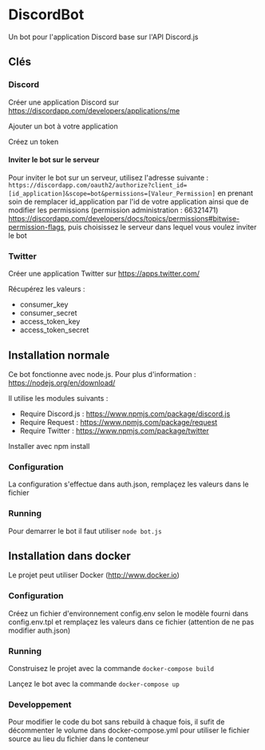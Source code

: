 # DiscordBot

Un bot pour l'application Discord base sur l'API Discord.js

## Clés

### Discord

Créer une application Discord sur https://discordapp.com/developers/applications/me

Ajouter un bot à votre application

Créez un token

#### Inviter le bot sur le serveur
Pour inviter le bot sur un serveur, utilisez l'adresse suivante :
`https://discordapp.com/oauth2/authorize?client_id=[id_application]&scope=bot&permissions=[Valeur_Permission]`
en prenant soin de remplacer id_application par l'id de votre application ainsi que de modifier les permissions (permission administration : 66321471) https://discordapp.com/developers/docs/topics/permissions#bitwise-permission-flags, puis choisissez le serveur dans lequel vous voulez inviter le bot


### Twitter

Créer une application Twitter sur https://apps.twitter.com/

Récupérez les valeurs :
- consumer_key
- consumer_secret
- access_token_key
- access_token_secret


## Installation normale

Ce bot fonctionne avec node.js. Pour plus d'information : https://nodejs.org/en/download/

Il utilise les modules suivants :

* Require Discord.js : https://www.npmjs.com/package/discord.js
* Require Request : https://www.npmjs.com/package/request
* Require Twitter : https://www.npmjs.com/package/twitter

Installer avec npm install

### Configuration

La configuration s'effectue dans auth.json, remplaçez les valeurs dans le fichier

### Running

Pour demarrer le bot il faut utiliser `node bot.js`


## Installation dans docker

Le projet peut utiliser Docker (http://www.docker.io)

### Configuration

Créez un fichier d'environnement config.env selon le modèle fourni dans config.env.tpl et remplaçez les valeurs dans ce fichier (attention de ne pas modifier auth.json)

### Running

Construisez le projet avec la commande `docker-compose build`

Lançez le bot avec la commande `docker-compose up`

### Developpement

Pour modifier le code du bot sans rebuild à chaque fois, il sufit de décommenter le volume dans docker-compose.yml pour utiliser le fichier source au lieu du fichier dans le conteneur
